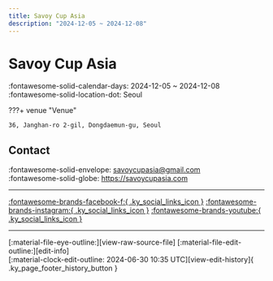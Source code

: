 ```yaml
---
title: Savoy Cup Asia
description: "2024-12-05 ~ 2024-12-08"
---
```


# Savoy Cup Asia 

:fontawesome-solid-calendar-days: 2024-12-05 ~ 2024-12-08  
:fontawesome-solid-location-dot: Seoul  

???+ venue "Venue"

    36, Janghan-ro 2-gil, Dongdaemun-gu, Seoul  

## Contact

:fontawesome-solid-envelope: <savoycupasia@gmail.com>  
:fontawesome-solid-globe: <https://savoycupasia.com>  

---

 [:fontawesome-brands-facebook-f:{ .ky_social_links_icon }](https://www.facebook.com/profile.php?id=100093296225921) [:fontawesome-brands-instagram:{ .ky_social_links_icon }](https://instagram.com/savoycupasia) [:fontawesome-brands-youtube:{ .ky_social_links_icon }](https://youtube.com/@SavoyCup)

---

<div class="ky_page_footer" markdown>
<div class="ky_page_footer_trailing" markdown="span">
[:material-file-eye-outline:][view-raw-source-file]
[:material-file-edit-outline:][edit-info]
</div>
<div class="ky_page_footer_leading" markdown="span">
[:material-clock-edit-outline: 2024-06-30 10:35 UTC][view-edit-history]{ .ky_page_footer_history_button }
</div>
</div>

[view-raw-source-file]: https://github.com/swingdance/events/blob/main/2024/ko_KR/savoy-cup-asia-2024.json "View Raw Source File"
[edit-info]: https://github.com/swingdance/events/issues/new?assignees=&labels=update+event&projects=&template=03-update_entity.yml&title=%5B2024%2Fko_KR%5D%20Update%20Event%3A%20Savoy%20Cup%20Asia&region=ko_KR&year=2024&id=savoy-cup-asia-2024&name=Savoy%20Cup%20Asia&org_id= "Edit Info"

[view-edit-history]: https://github.com/swingdance/events/commits/main/2024/ko_KR/savoy-cup-asia-2024.json "View Edit History"
